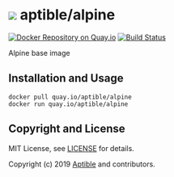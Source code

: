 # ![](https://gravatar.com/avatar/11d3bc4c3163e3d238d558d5c9d98efe?s=64) aptible/alpine

[![Docker Repository on Quay.io](https://quay.io/repository/aptible/alpine/status)](https://quay.io/repository/aptible/alpine)
[![Build Status](https://travis-ci.org/aptible/docker-alpine.svg?branch=master)](https://travis-ci.org/aptible/docker-alpine)

Alpine base image

## Installation and Usage

    docker pull quay.io/aptible/alpine
    docker run quay.io/aptible/alpine

## Copyright and License

MIT License, see [LICENSE](LICENSE.md) for details.

Copyright (c) 2019 [Aptible](https://www.aptible.com) and contributors.
